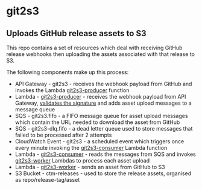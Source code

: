 # git2s3

## Uploads GitHub release assets to S3

This repo contains a set of resources which deal with receiving GitHub release webhooks then uploading the assets associated with that release to S3.

The following components make up this process:

- API Gateway - git2s3 - receives the webhook payload from GitHub and invokes the Lambda [git2s3-producer](src/producer/index.js) function
- Lambda - [git2s3-producer](src/producer/index.js) - receives the webhook payload from API Gateway, [validates the signature](https://github.com/ComparetheMarket/github-signature-verifier) and adds asset upload messages to a message queue
- SQS - git2s3.fifo - a FIFO message queue for asset upload messages which contain the URL needed to download the asset from GitHub  
- SQS - git2s3-dlq.fifo - a dead letter queue used to store messages that failed to be processed after 2 attempts
- CloudWatch Event - git2s3 - a scheduled event which triggers once every minute invoking the [git2s3-consumer](src/consumer/index.js) Lambda function
- Lambda - [git2s3-consumer](src/consumer/index.js) - reads the messages from SQS and invokes [git2s3-worker](src/worker/index.js) Lambdas to process each asset upload
- Lambda - [git2s3-worker](src/worker/index.js) - sends an asset from GitHub to S3
- S3 Bucket - ctm-releases - used to store the release assets, organised as repo/release-tag/asset
